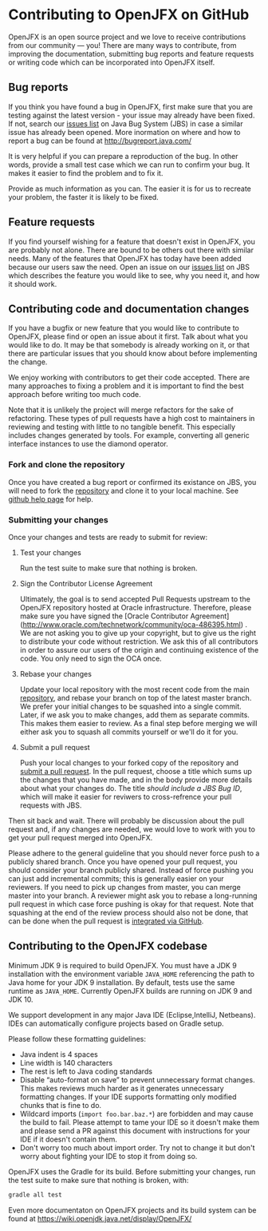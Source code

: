 Contributing to OpenJFX on GitHub
=============================

OpenJFX is an open source project and we love to receive contributions from our community — you! There are many ways to contribute, from improving the documentation, submitting bug reports and feature requests or writing code which can be incorporated into OpenJFX itself.

Bug reports
-----------

If you think you have found a bug in OpenJFX, first make sure that you are testing against the latest version - your issue may already have been fixed. If not, search our [issues list](https://bugs.openjdk.java.net) on Java Bug System (JBS) in case a similar issue has already been opened. More inormation on where and how to report a bug can be found at  http://bugreport.java.com/

It is very helpful if you can prepare a reproduction of the bug. In other words, provide a small test case which we can run to confirm your bug. It makes it easier to find the problem and to fix it.

Provide as much information as you can. The easier it is for us to recreate your problem, the faster it is likely to be fixed.

Feature requests
----------------

If you find yourself wishing for a feature that doesn't exist in OpenJFX, you are probably not alone. There are bound to be others out there with similar needs. Many of the features that OpenJFX has today have been added because our users saw the need.
Open an issue on our [issues list](https://bugs.openjdk.java.net) on JBS which describes the feature you would like to see, why you need it, and how it should work.

Contributing code and documentation changes
-------------------------------------------

If you have a bugfix or new feature that you would like to contribute to OpenJFX, please find or open an issue about it first. Talk about what you would like to do. It may be that somebody is already working on it, or that there are particular issues that you should know about before implementing the change.

We enjoy working with contributors to get their code accepted. There are many approaches to fixing a problem and it is important to find the best approach before writing too much code.

Note that it is unlikely the project will merge refactors for the sake of refactoring. These
types of pull requests have a high cost to maintainers in reviewing and testing with little
to no tangible benefit. This especially includes changes generated by tools. For example,
converting all generic interface instances to use the diamond operator. 

### Fork and clone the repository

Once you have created a bug report or confirmed its existance on JBS, you will need to fork the [repository](https://github.com/javafxports/openjdk-jfx) and clone it to your local machine. See
[github help page](https://help.github.com/articles/fork-a-repo) for help.

### Submitting your changes

Once your changes and tests are ready to submit for review:

1. Test your changes

    Run the test suite to make sure that nothing is broken. 

2. Sign the Contributor License Agreement 

    Ultimately, the goal is to send accepted Pull Requests upstream to the OpenJFX repository hosted at Oracle infrastructure. Therefore, please make sure you have signed the [Oracle Contributor Agreement] (http://www.oracle.com/technetwork/community/oca-486395.html) . We are not asking you to give up your copyright, but to give us the right to distribute your code without restriction. We ask this of all contributors in order to assure our users of the origin and continuing existence of the code. You only need to sign the OCA once.

3. Rebase your changes

    Update your local repository with the most recent code from the main [repository]((https://github.com/javafxports/openjdk-jfx)), and rebase your branch on top of the latest master branch. We prefer your initial changes to be squashed into a single commit. Later, if we ask you to make changes, add them as separate commits.  This makes them easier to review.  As a final step before merging we will either ask you to squash all commits yourself or we'll do it for you.

4. Submit a pull request

    Push your local changes to your forked copy of the repository and [submit a pull request](https://help.github.com/articles/using-pull-requests). In the pull request, choose a title which sums up the changes that you have made, and in the body provide more details about what your changes do. The title *should include a JBS Bug ID*, which will make it easier for reviwers to cross-refrence your pull requests with JBS.

Then sit back and wait. There will probably be discussion about the pull request and, if any changes are needed, we would love to work with you to get your pull request merged into OpenJFX.

Please adhere to the general guideline that you should never force push
to a publicly shared branch. Once you have opened your pull request, you
should consider your branch publicly shared. Instead of force pushing
you can just add incremental commits; this is generally easier on your
reviewers. If you need to pick up changes from master, you can merge
master into your branch. A reviewer might ask you to rebase a
long-running pull request in which case force pushing is okay for that
request. Note that squashing at the end of the review process should
also not be done, that can be done when the pull request is [integrated
via GitHub](https://github.com/blog/2141-squash-your-commits).

Contributing to the OpenJFX codebase
------------------------------------------

Minimum JDK 9 is required to build OpenJFX. You must have a JDK 9 installation
with the environment variable `JAVA_HOME` referencing the path to Java home for
your JDK 9 installation. By default, tests use the same runtime as `JAVA_HOME`.
Currently OpenJFX builds are running on JDK 9 and JDK 10.

We support development in any major Java IDE (Eclipse,IntelliJ, Netbeans). IDEs can automatically configure projects based on Gradle setup.

Please follow these formatting guidelines:

* Java indent is 4 spaces
* Line width is 140 characters
* The rest is left to Java coding standards
* Disable “auto-format on save” to prevent unnecessary format changes. This makes reviews much harder as it generates unnecessary formatting changes. If your IDE supports formatting only modified chunks that is fine to do.
* Wildcard imports (`import foo.bar.baz.*`) are forbidden and may cause the build to fail. Please attempt to tame your IDE so it doesn't make them and please send a PR against this document with instructions for your IDE if it doesn't contain them.
* Don't worry too much about import order. Try not to change it but don't worry about fighting your IDE to stop it from doing so.


OpenJFX uses the Gradle for its build. Before submitting your changes, run the test suite to make sure that nothing is broken, with:

```sh
gradle all test
```

Even more documentaton on OpenJFX projects and its build system can be found at 
https://wiki.openjdk.java.net/display/OpenJFX/

